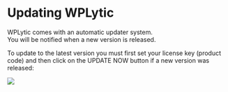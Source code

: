 # Updating WPLytic

WPLytic comes with an automatic updater system.\
You will be notified when a new version is released.

To update to the latest version you must first set your license key (product code) and then click on the UPDATE NOW button if a new version was released:

![](</img/image (3).png>)
